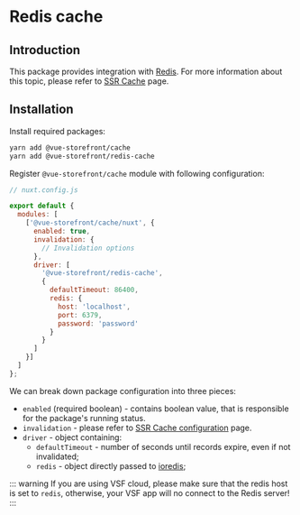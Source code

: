 # Redis cache

## Introduction

This package provides integration with [Redis](https://redis.io/). For more information about this topic, please refer to [SSR Cache](../performance/ssr-cache.md) page.

## Installation

Install required packages:

```sh
yarn add @vue-storefront/cache
yarn add @vue-storefront/redis-cache
```

Register `@vue-storefront/cache` module with following configuration:

```javascript
// nuxt.config.js

export default {
  modules: [
    ['@vue-storefront/cache/nuxt', {
      enabled: true,
      invalidation: {
        // Invalidation options
      },
      driver: [
        '@vue-storefront/redis-cache',
        {
          defaultTimeout: 86400,
          redis: {
            host: 'localhost',
            port: 6379,
            password: 'password'
          }
        }
      ]
    }]
  ]
};
```

We can break down package configuration into three pieces:

* `enabled` (required boolean) - contains boolean value, that is responsible for the package's running status.
* `invalidation` - please refer to [SSR Cache configuration](../performance/ssr-cache.md) page.
* `driver` - object containing:
  * `defaultTimeout` - number of seconds until records expire, even if not invalidated;
  * `redis` - object directly passed to [ioredis](https://github.com/luin/ioredis/blob/master/API.md#new-redisport-host-options);


::: warning
If you are using VSF cloud, please make sure that the redis host is set to `redis`, otherwise, your VSF app will no connect to the Redis server!
:::
